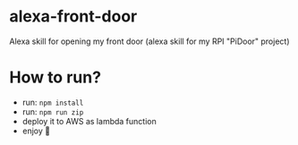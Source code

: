 # alexa-front-door
Alexa skill for opening my front door (alexa skill for my RPI "PiDoor" project)

# How to run?
* run: `npm install`
* run: `npm run zip`
* deploy it to AWS as lambda function
* enjoy 🤗
